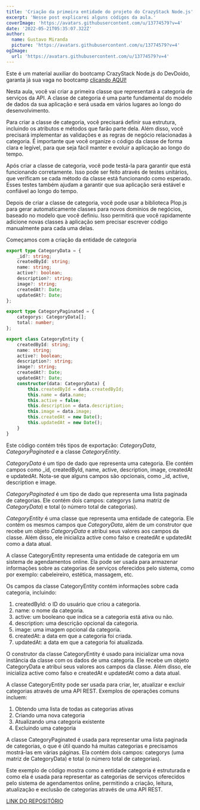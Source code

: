 ```yaml
---
title: 'Criação da primeira entidade do projeto do CrazyStack Node.js'
excerpt: 'Nesse post explicarei alguns códigos da aula.'
coverImage: 'https://avatars.githubusercontent.com/u/13774579?v=4'
date: '2022-05-21T05:35:07.322Z'
author:
  name: Gustavo Miranda
  picture: 'https://avatars.githubusercontent.com/u/13774579?v=4'
ogImage:
  url: 'https://avatars.githubusercontent.com/u/13774579?v=4'
---
```

Este é um material auxiliar do bootcamp CrazyStack Node.js do DevDoido, garanta já sua vaga no bootcamp [clicando AQUI!](https://crazystack.com.br)


Nesta aula, você vai criar a primeira classe que representará a categoria de serviços da API. A classe de categoria é uma parte fundamental do modelo de dados da sua aplicação e será usada em vários lugares ao longo do desenvolvimento.

Para criar a classe de categoria, você precisará definir sua estrutura, incluindo os atributos e métodos que farão parte dela. Além disso, você precisará implementar as validações e as regras de negócio relacionadas à categoria. É importante que você organize o código da classe de forma clara e legível, para que seja fácil manter e evoluir a aplicação ao longo do tempo.

Após criar a classe de categoria, você pode testá-la para garantir que está funcionando corretamente. Isso pode ser feito através de testes unitários, que verificam se cada método da classe está funcionando como esperado. Esses testes também ajudam a garantir que sua aplicação será estável e confiável ao longo do tempo.

Depois de criar a classe de categoria, você pode usar a biblioteca Plop.js para gerar automaticamente classes para novos domínios de negócios, baseado no modelo que você definiu. Isso permitirá que você rapidamente adicione novas classes à aplicação sem precisar escrever código manualmente para cada uma delas.

Começamos com a criação da entidade de categoria

```typescript
export type CategoryData = {
    _id?: string;
    createdById: string;
    name: string;
    active?: boolean;
    description?: string;
    image?: string;
    createdAt?: Date;
    updatedAt?: Date;
};

export type CategoryPaginated = {
    categorys: CategoryData[];
    total: number;
};

export class CategoryEntity {
    createdById: string;
    name: string;
    active?: boolean;
    description?: string;
    image?: string;
    createdAt?: Date;
    updatedAt?: Date;
    constructor(data: CategoryData) {
        this.createdById = data.createdById;
        this.name = data.name;
        this.active = false;
        this.description = data.description;
        this.image = data.image;
        this.createdAt = new Date();
        this.updatedAt = new Date();
    }
}
```

Este código contém três tipos de exportação: *CategoryData*, *CategoryPaginated* e a classe *CategoryEntity*.

*CategoryData* é um tipo de dado que representa uma categoria.
Ele contém campos como _id, createdById, name, active, description, image, createdAt e updatedAt. Nota-se que alguns campos são opcionais, como _id, active, description e image.

*CategoryPaginated* é um tipo de dado que representa uma lista paginada de categorias. Ele contém dois campos: categorys (uma matriz de *CategoryData*) e total (o número total de categorias).

*CategoryEntity* é uma classe que representa uma entidade de categoria. Ele contém os mesmos campos que *CategoryData*, além de um construtor que recebe um objeto *CategoryData* e atribui seus valores aos campos da classe.
Além disso, ele inicializa active como falso e createdAt e updatedAt como a data atual.

A classe CategoryEntity representa uma entidade de categoria em um sistema de agendamentos online.
Ela pode ser usada para armazenar informações sobre as categorias de serviços oferecidos pelo sistema, como por exemplo: cabeleireiro, estética, massagem, etc.

Os campos da classe CategoryEntity contém informações sobre cada categoria, incluindo:

1. createdById: o ID do usuário que criou a categoria.
2. name: o nome da categoria.
3. active: um booleano que indica se a categoria está ativa ou não.
4. description: uma descrição opcional da categoria.
5. image: uma imagem opcional da categoria.
6. createdAt: a data em que a categoria foi criada.
7. updatedAt: a data em que a categoria foi atualizada.

O construtor da classe CategoryEntity é usado para inicializar uma nova instância da classe com os dados de uma categoria. Ele recebe um objeto CategoryData e atribui seus valores aos campos da classe. Além disso, ele inicializa active como falso e createdAt e updatedAt como a data atual.

A classe CategoryEntity pode ser usada para criar, ler, atualizar e excluir categorias através de uma API REST. Exemplos de operações comuns incluem:

1. Obtendo uma lista de todas as categorias ativas
2. Criando uma nova categoria
3. Atualizando uma categoria existente
4. Excluindo uma categoria

A classe CategoryPaginated é usada para representar uma lista paginada de categorias, o que é útil quando há muitas categorias e precisamos mostrá-las em várias páginas. Ela contém dois campos: categorys (uma matriz de CategoryData) e total (o número total de categorias).

Este exemplo de código mostra como a entidade categoria é estruturada e como ela é usada para representar as categorias de serviços oferecidos pelo sistema de agendamentos online, permitindo a criação, leitura, atualização e exclusão de categorias através de uma API REST.

[LINK DO REPOSITÓRIO](https://github.com/gumiranda/CrazyStackNodeJs)